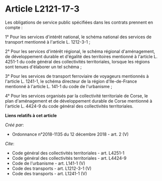 # Article L2121-17-3

Les obligations de service public spécifiées dans les contrats prennent en compte : 

1° Pour les services d'intérêt national, le schéma national des services de transport mentionné à l'article L. 1212-3-1 ; 

2° Pour les services d'intérêt régional, le schéma régional d'aménagement, de développement durable et d'égalité des
territoires mentionné à l'article L. 4251-1 du code général des collectivités territoriales, lorsque les régions sont tenues
d'élaborer un tel schéma ; 

3° Pour les services de transport ferroviaire de voyageurs mentionnés à l'article L. 1241-1, le schéma directeur de la région
d'Ile-de-France mentionné à l'article L. 141-1 du code de l'urbanisme ; 

4° Pour les services organisés par la collectivité territoriale de Corse, le plan d'aménagement et de développement durable
de Corse mentionné à l'article L. 4424-9 du code général des collectivités territoriales.

**Liens relatifs à cet article**

_Créé par_:

  - Ordonnance n°2018-1135 du 12 décembre 2018 - art. 2 (V)

_Cite_:

  - Code général des collectivités territoriales - art. L4251-1
  - Code général des collectivités territoriales - art. L4424-9
  - Code de l'urbanisme - art. L141-1 (V)
  - Code des transports - art. L1212-3-1 (V)
  - Code des transports - art. L1241-1 (V)
